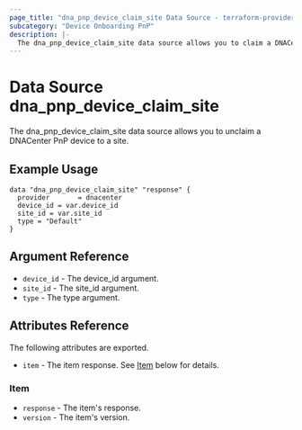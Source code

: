 ```yaml
---
page_title: "dna_pnp_device_claim_site Data Source - terraform-provider-dnacenter"
subcategory: "Device Onboarding PnP"
description: |-
  The dna_pnp_device_claim_site data source allows you to claim a DNACenter PnP device to a site.
---
```


# Data Source dna_pnp_device_claim_site

The dna_pnp_device_claim_site data source allows you to unclaim a DNACenter PnP device to a site.

## Example Usage

```hcl
data "dna_pnp_device_claim_site" "response" {
  provider       = dnacenter
  device_id = var.device_id
  site_id = var.site_id
  type = "Default"
}
```

## Argument Reference

- `device_id` - The device_id argument.
- `site_id` - The site_id argument.
- `type` - The type argument.

## Attributes Reference

The following attributes are exported.

- `item` - The item response. See [Item](#item) below for details.

### Item

- `response` - The item's response.
- `version` - The item's version.
